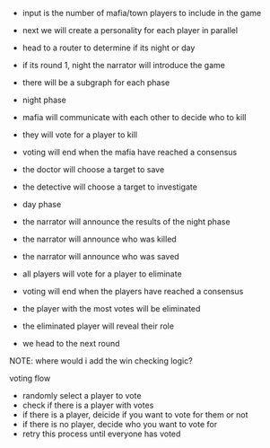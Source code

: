 - input is the number of mafia/town players to include in the game
- next we will create a personality for each player in parallel
- head to a router to determine if its night or day
- if its round 1, night the narrator will introduce the game
- there will be a subgraph for each phase

- night phase
- mafia will communicate with each other to decide who to kill
- they will vote for a player to kill
- voting will end when the mafia have reached a consensus

- the doctor will choose a target to save
- the detective will choose a target to investigate

- day phase
- the narrator will announce the results of the night phase
- the narrator will announce who was killed
- the narrator will announce who was saved
- all players will vote for a player to eliminate
- voting will end when the players have reached a consensus
- the player with the most votes will be eliminated
- the eliminated player will reveal their role
- we head to the next round

NOTE: where would i add the win checking logic?


voting flow

- randomly select a player to vote 
- check if there is a player with votes
- if there is a player, deicide if you want to vote for them or not
- if there is no player, decide who you want to vote for
- retry this process until everyone has voted